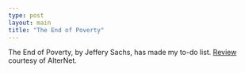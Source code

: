 ```yaml
---
type: post
layout: main
title: "The End of Poverty"
---
```

The End of Poverty, by Jeffery Sachs, has made my to-do list.
[Review](http://www.alternet.org/story/22032/) courtesy of AlterNet.

